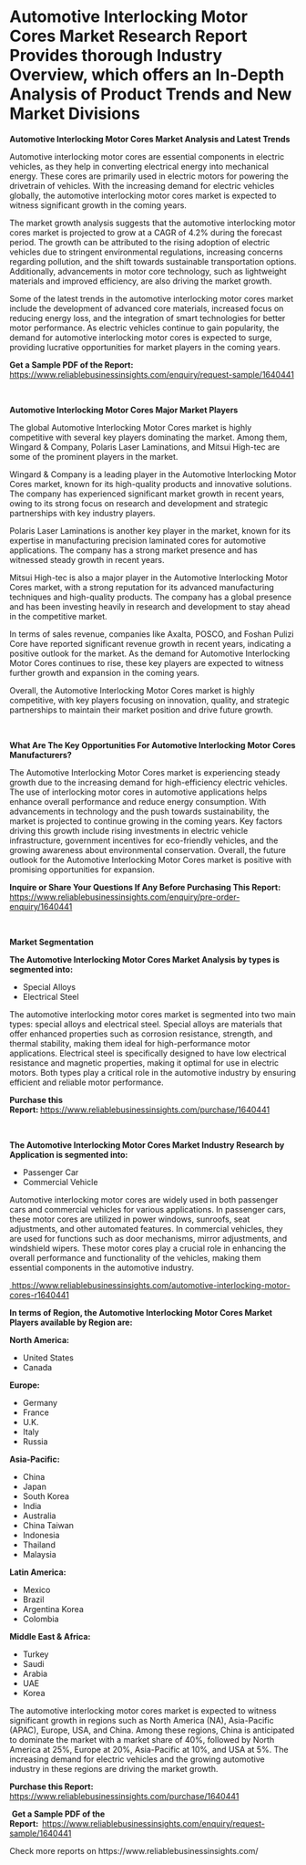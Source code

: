<p><h1>Automotive Interlocking Motor Cores Market Research Report Provides thorough Industry Overview, which offers an In-Depth Analysis of Product Trends and New Market Divisions</h1></p><p><strong>Automotive Interlocking Motor Cores Market Analysis and Latest Trends</strong></p>
<p><p>Automotive interlocking motor cores are essential components in electric vehicles, as they help in converting electrical energy into mechanical energy. These cores are primarily used in electric motors for powering the drivetrain of vehicles. With the increasing demand for electric vehicles globally, the automotive interlocking motor cores market is expected to witness significant growth in the coming years.</p><p>The market growth analysis suggests that the automotive interlocking motor cores market is projected to grow at a CAGR of 4.2% during the forecast period. The growth can be attributed to the rising adoption of electric vehicles due to stringent environmental regulations, increasing concerns regarding pollution, and the shift towards sustainable transportation options. Additionally, advancements in motor core technology, such as lightweight materials and improved efficiency, are also driving the market growth.</p><p>Some of the latest trends in the automotive interlocking motor cores market include the development of advanced core materials, increased focus on reducing energy loss, and the integration of smart technologies for better motor performance. As electric vehicles continue to gain popularity, the demand for automotive interlocking motor cores is expected to surge, providing lucrative opportunities for market players in the coming years.</p></p>
<p><strong>Get a Sample PDF of the Report:&nbsp;</strong> <a href="https://www.reliablebusinessinsights.com/enquiry/request-sample/1640441">https://www.reliablebusinessinsights.com/enquiry/request-sample/1640441</a></p>
<p>&nbsp;</p>
<p><strong>Automotive Interlocking Motor Cores Major Market Players</strong></p>
<p><p>The global Automotive Interlocking Motor Cores market is highly competitive with several key players dominating the market. Among them, Wingard & Company, Polaris Laser Laminations, and Mitsui High-tec are some of the prominent players in the market.</p><p>Wingard & Company is a leading player in the Automotive Interlocking Motor Cores market, known for its high-quality products and innovative solutions. The company has experienced significant market growth in recent years, owing to its strong focus on research and development and strategic partnerships with key industry players.</p><p>Polaris Laser Laminations is another key player in the market, known for its expertise in manufacturing precision laminated cores for automotive applications. The company has a strong market presence and has witnessed steady growth in recent years.</p><p>Mitsui High-tec is also a major player in the Automotive Interlocking Motor Cores market, with a strong reputation for its advanced manufacturing techniques and high-quality products. The company has a global presence and has been investing heavily in research and development to stay ahead in the competitive market.</p><p>In terms of sales revenue, companies like Axalta, POSCO, and Foshan Pulizi Core have reported significant revenue growth in recent years, indicating a positive outlook for the market. As the demand for Automotive Interlocking Motor Cores continues to rise, these key players are expected to witness further growth and expansion in the coming years.</p><p>Overall, the Automotive Interlocking Motor Cores market is highly competitive, with key players focusing on innovation, quality, and strategic partnerships to maintain their market position and drive future growth.</p></p>
<p>&nbsp;</p>
<p><strong>What Are The Key Opportunities For Automotive Interlocking Motor Cores Manufacturers?</strong></p>
<p><p>The Automotive Interlocking Motor Cores market is experiencing steady growth due to the increasing demand for high-efficiency electric vehicles. The use of interlocking motor cores in automotive applications helps enhance overall performance and reduce energy consumption. With advancements in technology and the push towards sustainability, the market is projected to continue growing in the coming years. Key factors driving this growth include rising investments in electric vehicle infrastructure, government incentives for eco-friendly vehicles, and the growing awareness about environmental conservation. Overall, the future outlook for the Automotive Interlocking Motor Cores market is positive with promising opportunities for expansion.</p></p>
<p><strong>Inquire or Share Your Questions If Any Before Purchasing This Report:</strong> <a href="https://www.reliablebusinessinsights.com/enquiry/pre-order-enquiry/1640441">https://www.reliablebusinessinsights.com/enquiry/pre-order-enquiry/1640441</a></p>
<p>&nbsp;</p>
<p><strong>Market Segmentation</strong></p>
<p><strong>The Automotive Interlocking Motor Cores Market Analysis by types is segmented into:</strong></p>
<p><ul><li>Special Alloys</li><li>Electrical Steel</li></ul></p>
<p><p>The automotive interlocking motor cores market is segmented into two main types: special alloys and electrical steel. Special alloys are materials that offer enhanced properties such as corrosion resistance, strength, and thermal stability, making them ideal for high-performance motor applications. Electrical steel is specifically designed to have low electrical resistance and magnetic properties, making it optimal for use in electric motors. Both types play a critical role in the automotive industry by ensuring efficient and reliable motor performance.</p></p>
<p><strong>Purchase this Report:&nbsp;</strong><a href="https://www.reliablebusinessinsights.com/purchase/1640441">https://www.reliablebusinessinsights.com/purchase/1640441</a></p>
<p>&nbsp;</p>
<p><strong>The Automotive Interlocking Motor Cores Market Industry Research by Application is segmented into:</strong></p>
<p><ul><li>Passenger Car</li><li>Commercial Vehicle</li></ul></p>
<p><p>Automotive interlocking motor cores are widely used in both passenger cars and commercial vehicles for various applications. In passenger cars, these motor cores are utilized in power windows, sunroofs, seat adjustments, and other automated features. In commercial vehicles, they are used for functions such as door mechanisms, mirror adjustments, and windshield wipers. These motor cores play a crucial role in enhancing the overall performance and functionality of the vehicles, making them essential components in the automotive industry.</p></p>
<p><a href="https://www.reliablebusinessinsights.com/automotive-interlocking-motor-cores-r1640441">&nbsp;https://www.reliablebusinessinsights.com/automotive-interlocking-motor-cores-r1640441</a></p>
<p><strong>In terms of Region, the Automotive Interlocking Motor Cores Market Players available by Region are:</strong></p>
<p>
    <p> <strong> North America: </strong>
        <ul>
            <li>United States</li>
            <li>Canada</li>
        </ul>
        </p> 
    <p> <strong> Europe: </strong>
        <ul>
            <li>Germany</li>
            <li>France</li>
            <li>U.K.</li>
            <li>Italy</li>
            <li>Russia</li>
        </ul>
        </p> 
    <p> <strong> Asia-Pacific: </strong>
        <ul>
            <li>China</li>
            <li>Japan</li>
            <li>South Korea</li>
            <li>India</li>
            <li>Australia</li>
            <li>China Taiwan</li>
            <li>Indonesia</li>
            <li>Thailand</li>
            <li>Malaysia</li>
        </ul>
        </p> 
    <p> <strong> Latin America: </strong>
        <ul>
            <li>Mexico</li>
            <li>Brazil</li>
            <li>Argentina Korea</li>
            <li>Colombia</li>
        </ul>
        </p> 
    <p> <strong> Middle East & Africa: </strong>
        <ul>
            <li>Turkey</li>
            <li>Saudi</li>
            <li>Arabia</li>
            <li>UAE</li>
            <li>Korea</li>
        </ul>
    </p>
    </p>
<p><p>The automotive interlocking motor cores market is expected to witness significant growth in regions such as North America (NA), Asia-Pacific (APAC), Europe, USA, and China. Among these regions, China is anticipated to dominate the market with a market share of 40%, followed by North America at 25%, Europe at 20%, Asia-Pacific at 10%, and USA at 5%. The increasing demand for electric vehicles and the growing automotive industry in these regions are driving the market growth.</p></p>
<p><strong>Purchase this Report: </strong><a href="https://www.reliablebusinessinsights.com/purchase/1640441">https://www.reliablebusinessinsights.com/purchase/1640441</a></p>
<p>&nbsp;<strong>Get a Sample PDF of the Report:&nbsp;&nbsp;</strong><a href="https://www.reliablebusinessinsights.com/enquiry/request-sample/1640441">https://www.reliablebusinessinsights.com/enquiry/request-sample/1640441</a></p>
<p><strong></strong></p>
<p>Check more reports on https://www.reliablebusinessinsights.com/</p>